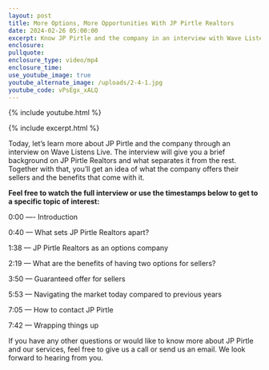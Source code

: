 ```yaml
---
layout: post
title: More Options, More Opportunities With JP Pirtle Realtors
date: 2024-02-26 05:00:00
excerpt: Know JP Pirtle and the company in an interview with Wave ListensLive.
enclosure:
pullquote:
enclosure_type: video/mp4
enclosure_time:
use_youtube_image: true
youtube_alternate_image: /uploads/2-4-1.jpg
youtube_code: vPsEgx_xALQ
---
```

{% include youtube.html %}

{% include excerpt.html %}

Today, let’s learn more about JP Pirtle and the company through an interview on Wave Listens Live. The interview will give you a brief background on JP Pirtle Realtors and what separates it from the rest. Together with that, you’ll get an idea of what the company offers their sellers and the benefits that come with it.

**Feel free to watch the full interview or use the timestamps below to get to a specific topic of interest:**&nbsp;

0:00 —- Introduction

0:40 — What sets JP Pirtle Realtors apart?

1:38 — JP Pirtle Realtors as an options company

2:19 — What are the benefits of having two options for sellers?

3:50 — Guaranteed offer for sellers

5:53 — Navigating the market today compared to previous years

7:05 — How to contact JP Pirtle

7:42 — Wrapping things up

If you have any other questions or would like to know more about JP Pirtle and our services, feel free to give us a call or send us an email. We look forward to hearing from you.

​​​​​